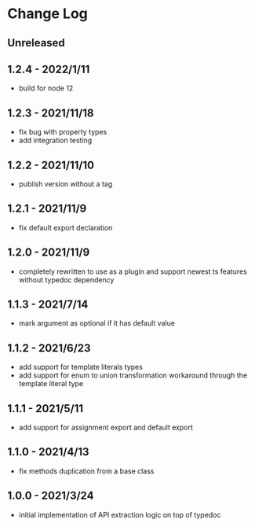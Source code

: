 # Change Log

## Unreleased


## 1.2.4 - 2022/1/11

- build for node 12

## 1.2.3 - 2021/11/18

- fix bug with property types
- add integration testing

## 1.2.2 - 2021/11/10

- publish version without a tag

## 1.2.1 - 2021/11/9

- fix default export declaration

## 1.2.0 - 2021/11/9

- completely rewritten to use as a plugin and support newest ts features without typedoc dependency

## 1.1.3 - 2021/7/14

- mark argument as optional if it has default value

## 1.1.2 - 2021/6/23

- add support for template literals types
- add support for enum to union transformation workaround through the template literal type
## 1.1.1 - 2021/5/11

- add support for assignment export and default export

## 1.1.0 - 2021/4/13

- fix methods duplication from a base class

## 1.0.0 - 2021/3/24

- initial implementation of API extraction logic on top of typedoc
